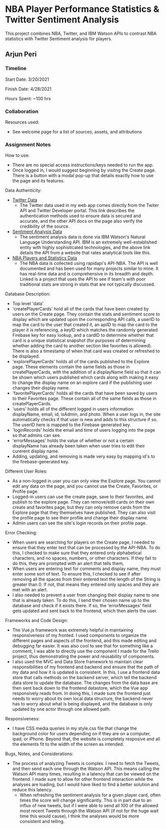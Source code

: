 # NBA Player Performance Statistics & Twitter Sentiment Analysis

This project combines NBA, Twitter, and IBM Watson APIs to contrast NBA statistics with Twitter Sentiment analysis for players. 

## Arjun Peri

### Timeline

Start Date: 
3/20/2021

Finish Date: 
4/28/2021

Hours Spent:
~100 hrs


### Collaboration

Resources used:
- See welcome page for a list of sources, assets, and attributions


### Assignment Notes

How to use:
- There are no special access instructions/keys needed to run the app.
- Once logged in, I would suggest beginning by visitng the Create page. There is a button with a modal pop-up that details exactly how to use the page and its features. 

Data Authenticity: 
- [Twitter Data](https://developer.twitter.com/en/docs/authentication/overview)
    - The Twitter data used in my web app comes directly from the Twiter API and Twitter Developer portal. This link describes the authentication methods used to ensure data is secured and accurate,
    and the other API docs on the page also verify the credibility of the source.
- [Sentiment Analysis Data](https://www.predictiveanalyticstoday.com/ibm-watson-alchemyapi/)
    - The sentiment analysis data is done via IBM Watson's Natural Language Understanding API. IBM is an extremely well-established entity with highly sophisticated technologies, and the 
    above link details the API from a website that rates analytical tools like this. 
- [NBA Players and Statistics Data](https://sheriffjolaoso.com/blog/professional-development-and-professional-enablement)
    - The NBA data is collected using rapidapi's API-NBA. The API is well documented and has been used for many projects similar to mine. It has real-time data and 
    is comprehensive in its breadth and depth. Linked is a project that uses the API to see if team's with poor traditional stats are strong in stats that are not typically
    discussed. 


Database Description: 
- Top level 'data'
- 'createPlayerCards' hold all of the cards that have been created by users on the Create page. They contain the stats and sentiment score to display which are updated
upon the corresponding API calls, a userID to map the card to the user that created it, an apiID to map the card to the player it is referencing, a keyID which matches 
the randomly generated Firebase key for easy lookup, and a cardID to determine whether that card is a unique statistical snapshot (for purposes of determining whether adding 
the card to another section like favorites is allowed). There is also a timestamp of when that card was created or refreshed to be displayed.
- 'explorePlayerCards' holds all of the cards published to the Explore page. These elements contain the same fields as those in createPlayerCards, with the addition
of a displayName field so that it can be shown which users published which cards along with making it easy to change the display name on an explore card if the publishing user 
changes their display name. 
- 'favoritePlayerCards' holds all the cards that have been saved by users to their Favorites page. These contain all of the same fields as those in createPlayerCards.
- 'users' holds all of the different logged in users information: displayName, email, id, isAdmin, and photo. When a user logs in, the site automatically checks if that user
is new and adds to this structure if so. The userID here is mapped to the Firebase generated key. 
- 'loginRecords' holds the email and time of users logging into the page so that admins can see. 
- 'errorMessages' holds the value of whether or not a certain displayName has already been taken when user tries to edit their curerent display name. 
- Adding, updating, and removing is made very easy by mapping id's to the firebase-generated key. 


Different User Roles:
- As a non-logged in user you can only view the Explore page. You cannot edit any data on the page, and you cannot use the Create, Favorites, or Profile page. 
- Logged-in users can use the create page, save to their favorites, and publish to the explore page. They can remove/edit cards on their own create and favorites page, 
but they can only remove cards from the Explore page that they themselves have published. They can also visit the profile page to see their profile and change their display name.
- Admin users can see the site's login records on their profile page. 


Error Checking: 
- When users are searching for players on the Create page, I needed to ensure that they enter text that can be processed by the API-NBA. To do this, I checked to make 
sure that they entered only alphabetical characters, and no spaces, numbers, or other characters. If they fail to do this, they are prompted with an alert that tells them,
- When users are entering text for comments and display name, they must enter some sort of text. To ensure this, I checked to see if after removing all the spaces from their
entered text the length of the String is greater than 0. If not, that means they entered only spaces and they are met with an alert.
- I also needed to prevent a user from changing their display name to one that is already taken. To do this, I send their chosen name up to the database and check if it 
exists there. If so, the 'errorMessages' field gets updated and sent back to the frontend, which then alerts the user. 

Frameworks and Code Design: 
- The Vue.js framework was extremely helpful in maintaining responsiveness of my fronted. I used components to organize the different pages and aspects of the frontend, and 
this made editing and debugging far easier. It was also cool to see that for something like a comment, I was able to directly use the component I made for the Trello project, 
thus demonstrating the power and reusability of components. 
- I also used the MVC and Data Store framework to maintain clear responsibilities of my frontend and backend and ensure that the path of my data and how it is updated is 
consistent. In this, I use a frontend data store that calls methods on the backend server, which tell the backend data store to update the database. The changes from the data
base are then sent back down to the frontend datastore, which the Vue app responsively reads from. In doing this, I made sure the frontend just needs to worry about its own local data structure, the backend never has to worry about what is being displayed, and the database is only updated by one actor through one allowed path.

Responsiveness: 
- I have CSS media queries in my style.css file that change the background color for users depending on if they are on a computer, ipad, or iPhone. Beyond that, 
the website is completely resposive and all the elements fit to the width of the screen as intended. 

Bugs, Notes, and Considerations: 
- The process of analyzing Tweets is complex. I need to fetch the Tweets, and then send each one through the Watson API. This means calling the Watson API many times, resulting 
in a latency that can be viewed on the frontend. I made sure to allow for other frontend interaction while the analyses are loading, but I would have liked to find a better
solution and reduce this latency. 
    - When refreshing the sentiment analysis for a given player card, often times the score will change significantly. This is in part due to an influx of new tweets, but if I were able to send all 100 of the allowed most recent Tweets through the Watson API (if not for the huge wait time this would cause), I think the analyses would be more consistent and telling. 
